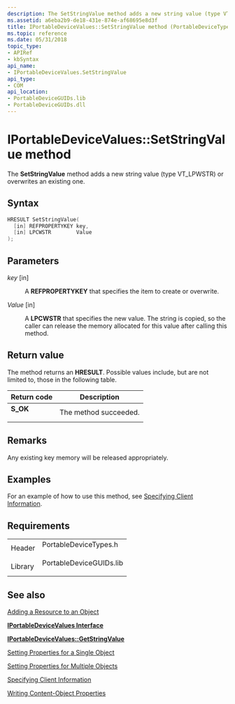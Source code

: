 ```yaml
---
description: The SetStringValue method adds a new string value (type VT\_LPWSTR) or overwrites an existing one.
ms.assetid: a6eba2b9-de18-431e-874e-af68695e8d3f
title: IPortableDeviceValues::SetStringValue method (PortableDeviceTypes.h)
ms.topic: reference
ms.date: 05/31/2018
topic_type: 
- APIRef
- kbSyntax
api_name: 
- IPortableDeviceValues.SetStringValue
api_type: 
- COM
api_location: 
- PortableDeviceGUIDs.lib
- PortableDeviceGUIDs.dll
---
```


# IPortableDeviceValues::SetStringValue method

The **SetStringValue** method adds a new string value (type VT\_LPWSTR) or overwrites an existing one.

## Syntax


```C++
HRESULT SetStringValue(
  [in] REFPROPERTYKEY key,
  [in] LPCWSTR        Value
);
```



## Parameters

<dl> <dt>

*key* \[in\]
</dt> <dd>

A **REFPROPERTYKEY** that specifies the item to create or overwrite.

</dd> <dt>

*Value* \[in\]
</dt> <dd>

A **LPCWSTR** that specifies the new value. The string is copied, so the caller can release the memory allocated for this value after calling this method.

</dd> </dl>

## Return value

The method returns an **HRESULT**. Possible values include, but are not limited to, those in the following table.



| Return code                                                                          | Description                      |
|--------------------------------------------------------------------------------------|----------------------------------|
| <dl> <dt>**S\_OK**</dt> </dl> | The method succeeded.<br/> |



 

## Remarks

Any existing key memory will be released appropriately.

## Examples

For an example of how to use this method, see [Specifying Client Information](specifying-client-information.md).

## Requirements



|                    |                                                                                                    |
|--------------------|----------------------------------------------------------------------------------------------------|
| Header<br/>  | <dl> <dt>PortableDeviceTypes.h</dt> </dl>   |
| Library<br/> | <dl> <dt>PortableDeviceGUIDs.lib</dt> </dl> |



## See also

<dl> <dt>

[Adding a Resource to an Object](adding-a-resource-to-an-object.md)
</dt> <dt>

[**IPortableDeviceValues Interface**](iportabledevicevalues.md)
</dt> <dt>

[**IPortableDeviceValues::GetStringValue**](iportabledevicevalues-getstringvalue.md)
</dt> <dt>

[Setting Properties for a Single Object](setting-properties-for-a-single-object.md)
</dt> <dt>

[Setting Properties for Multiple Objects](setting-properties-for-multiple-objects.md)
</dt> <dt>

[Specifying Client Information](specifying-client-information.md)
</dt> <dt>

[Writing Content-Object Properties](writing-content-object-properties.md)
</dt> </dl>

 

 




